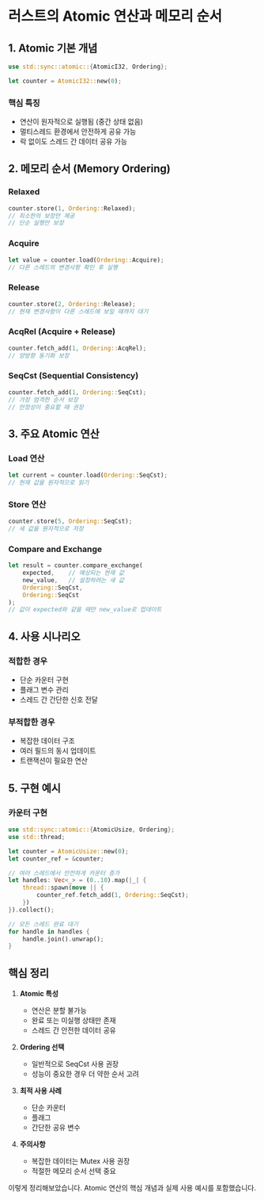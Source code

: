 # 러스트의 Atomic 연산과 메모리 순서

## 1. Atomic 기본 개념
```rust
use std::sync::atomic::{AtomicI32, Ordering};

let counter = AtomicI32::new(0);
```

### 핵심 특징
- 연산이 원자적으로 실행됨 (중간 상태 없음)
- 멀티스레드 환경에서 안전하게 공유 가능
- 락 없이도 스레드 간 데이터 공유 가능

## 2. 메모리 순서 (Memory Ordering)

### Relaxed
```rust
counter.store(1, Ordering::Relaxed);
// 최소한의 보장만 제공
// 단순 실행만 보장
```

### Acquire
```rust
let value = counter.load(Ordering::Acquire);
// 다른 스레드의 변경사항 확인 후 실행
```

### Release
```rust
counter.store(2, Ordering::Release);
// 현재 변경사항이 다른 스레드에 보일 때까지 대기
```

### AcqRel (Acquire + Release)
```rust
counter.fetch_add(1, Ordering::AcqRel);
// 양방향 동기화 보장
```

### SeqCst (Sequential Consistency)
```rust
counter.fetch_add(1, Ordering::SeqCst);
// 가장 엄격한 순서 보장
// 안정성이 중요할 때 권장
```

## 3. 주요 Atomic 연산

### Load 연산
```rust
let current = counter.load(Ordering::SeqCst);
// 현재 값을 원자적으로 읽기
```

### Store 연산
```rust
counter.store(5, Ordering::SeqCst);
// 새 값을 원자적으로 저장
```

### Compare and Exchange
```rust
let result = counter.compare_exchange(
    expected,    // 예상되는 현재 값
    new_value,   // 설정하려는 새 값
    Ordering::SeqCst,
    Ordering::SeqCst
);
// 값이 expected와 같을 때만 new_value로 업데이트
```

## 4. 사용 시나리오

### 적합한 경우
- 단순 카운터 구현
- 플래그 변수 관리
- 스레드 간 간단한 신호 전달

### 부적합한 경우
- 복잡한 데이터 구조
- 여러 필드의 동시 업데이트
- 트랜잭션이 필요한 연산

## 5. 구현 예시

### 카운터 구현
```rust
use std::sync::atomic::{AtomicUsize, Ordering};
use std::thread;

let counter = AtomicUsize::new(0);
let counter_ref = &counter;

// 여러 스레드에서 안전하게 카운터 증가
let handles: Vec<_> = (0..10).map(|_| {
    thread::spawn(move || {
        counter_ref.fetch_add(1, Ordering::SeqCst);
    })
}).collect();

// 모든 스레드 완료 대기
for handle in handles {
    handle.join().unwrap();
}
```

## 핵심 정리

1. **Atomic 특성**
   - 연산은 분할 불가능
   - 완료 또는 미실행 상태만 존재
   - 스레드 간 안전한 데이터 공유

2. **Ordering 선택**
   - 일반적으로 SeqCst 사용 권장
   - 성능이 중요한 경우 더 약한 순서 고려

3. **최적 사용 사례**
   - 단순 카운터
   - 플래그
   - 간단한 공유 변수

4. **주의사항**
   - 복잡한 데이터는 Mutex 사용 권장
   - 적절한 메모리 순서 선택 중요

이렇게 정리해보았습니다. Atomic 연산의 핵심 개념과 실제 사용 예시를 포함했습니다.